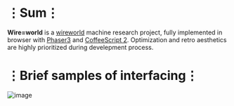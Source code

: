 # ⋮Sum⋮
__Wire=world__ is a [wireworld](https://en.wikipedia.org/wiki/Wireworld) machine research project, fully implemented in browser with [Phaser3](https://phaser.io/phaser3) and [CoffeeScript 2](https://coffeescript.org/v2/).
Optimization and retro aesthetics are highly prioritized during develepment process.

# ⋮Brief samples of interfacing⋮
![image](https://user-images.githubusercontent.com/8768470/41505338-8b2bfe52-720f-11e8-93fd-a31df6c65bff.png)

